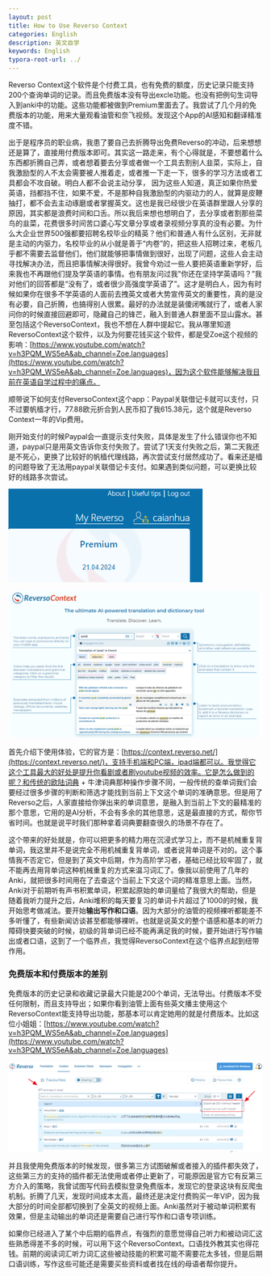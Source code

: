 ```yaml
---
layout: post
title: How to Use Reverso Context
categories: English
description: 英文自学
keywords: English
typora-root-url: ../
---
```


Reverso Context这个软件是个付费工具，也有免费的额度，历史记录只能支持200个查询单词的记录。而且免费版本没有导出excle功能。也没有把例句生词导入到anki中的功能。这些功能都被做到Premium里面去了。我尝试了几个月的免费版本的功能，用来大量观看油管和奈飞视频。发现这个App的AI感知和翻译精准度不错。

出于是程序员的职业病，我患了要自己去折腾导出免费Reverso的冲动，后来想想还是算了，直接用付费版本即可。其实这一路走来，有个心得就是，不要想着什么东西都折腾自己弄，或者想着要去分享或者做一个工具去割别人韭菜，实际上，自我激励型的人不太会需要被人推着走，或者推一下走一下，很多的学习方法或者工具都会不攻自破。明白人都不会说主动分享， 因为这些人知道，真正如果你热爱英语，挡都挡不住，如果不爱，不是那种自我激励型的内驱动力的人，就算是皮鞭抽打，都不会去主动琢磨或者掌握英文。这也是我已经很少在英语群里跟人分享的原因，其实都是浪费时间和口舌。所以我后来想也想明白了，去分享或者割那些菜鸟的韭菜，花费很多时间苦口婆心写文章分享或者录视频分享真的没有必要。为什么大企业世界500强都要招聘名校毕业的精英？他们和普通人有什么区别，无非就是主动的内驱力，名校毕业的从小就是善于“内卷”的，把这些人招聘过来，老板几乎都不需要去监督他们，他们就能够把事情做到很好，出现了问题，这些人会主动寻找解决办法，而且把事情解决得很好。我曾今劝过一些人要把英语重新学好，后来我也不再跟他们提及学英语的事情。也有朋友问过我"你还在坚持学英语吗？”我对他们的回答都是“没有了，或者很少高强度学英语了”。这才是明白人，因为有时候如果你在很多不学英语的人面前去拽英文或者大势宣传英文的重要性，真的是没有必要，自己折腾，也搞得别人很累。最好的办法就是装傻闭嘴就行了，或者人家问你的时候直接回避即可，隐藏自己的锋芒，融入到普通人群里面不显山露水。甚至包括这个ReversoContext，我也不想在人群中提起它。我从哪里知道ReversoContext这个软件，以及为何要花钱买这个软件，都是受Zoe这个视频的影响：[https://www.youtube.com/watch?v=h3PQM_WS5eA&ab_channel=Zoe.languages](https://www.youtube.com/watch?v=h3PQM_WS5eA&ab_channel=Zoe.languages)，因为这个软件能够解决我目前在英语自学过程中的痛点。

顺带说下如何支付ReversoContext这个app：Paypal关联借记卡就可以支付，只不过要帆樯才行，77.88欧元折合到人民币扣了我615.38元，这个就是Reverso Context一年的Vip费用。

刚开始支付的时候Paypal会一直提示支付失败，具体是发生了什么错误你也不知道，paypal只是用英文告诉你支付失败了。尝试了1天支付失败之后，第二天我还是不死心，更换了比较好的帆樯代理线路，再次尝试支付居然成功了。看来还是樯的问题导致了无法用paypal关联借记卡支付。如果遇到类似问题，可以更换比较好的线路多次尝试。

![image-20230422085859262](/images/posts/image-20230422085859262.png)

![image-20230422085944261](/images/posts/image-20230422085944261.png)

首先介绍下使用体验，它的官方是：[https://context.reverso.net/](https://context.reverso.net/)，支持手机端和PC端，ipad端都可以。我觉得它这个工具最大的好处是提升你看剧或者刷youtube视频的效率。它是怎么做到的呢？和传统的欧陆词典 + 牛津词典那种操作步骤不同，一般传统的查单词我们会要经过很多步骤的判断和筛选才能找到当前上下文这个单词的准确意思。但是用了Reverso之后，人家直接给你弹出来的单词意思，是融入到当前上下文的最精准的那个意思，它用的是AI分析，不会有多余的其他意思，这是最直接的方式，帮你节省时间。也就是说平时我们那种拿着词典要翻查很久的场景不存在了。

这个带来的好处就是，你可以把更多的精力用在沉浸式学习上，而不是机械重复背单词，我这里并不是说完全不用机械重复背单词，或者说背单词是不对的。这个事情我不否定它，但是到了英文中后期，作为高阶学习者，基础已经比较牢固了，就不能再去用背单词这种机械重复的方式来温习词汇了。像我以前使用了几年的Anki，就把很多时间用在了去查这个当前上下文这个词的精准意思上面。当然，Anki对于前期听有声书积累单词，积累起原始的单词量给了我很大的帮助，但是随着我听力提升之后，Anki堆积的每天要复习的单词卡片超过了1000的时候，我开始思考做减法。要开始**输出写作和口语**。因为大部分的油管的视频裸听都能差不多听懂了，有些新闻访谈甚至都能够裸听。也就是说英文的整个语感和基本的听力障碍快要突破的时候，初级的背单词已经不能再满足我的时候，要开始进行写作输出或者口语，这到了一个临界点，我觉得ReversoContext在这个临界点起到纽带作用。

### 免费版本和付费版本的差别

免费版本的历史记录和收藏记录最大只能是200个单词，无法导出。付费版本不受任何限制，而且支持导出；如果你看到油管上面有些英文播主使用这个ReversoContext能支持导出功能，那基本可以肯定她用的就是付费版本。比如这位小姐姐：[https://www.youtube.com/watch?v=h3PQM_WS5eA&ab_channel=Zoe.languages](https://www.youtube.com/watch?v=h3PQM_WS5eA&ab_channel=Zoe.languages)

![image-20230422091446411](/images/posts/image-20230422091446411.png)

并且我使用免费版本的时候发现，很多第三方试图破解或者接入的插件都失效了，这些第三方的支持的插件都无法使用或者停止更新了，可能原因是官方它有反第三方介入的策略，我曾试图写代码去模拟登录免费版本，发现它的登录这块有反爬虫机制。折腾了几天，发现时间成本太高，最终还是决定付费购买一年VIP，因为我大部分的时间全部都切换到了全英文的视频上面。Anki虽然对于被动单词积累有效果，但是主动输出的单词还是需要自己进行写作和口语专项训练。 

如果你已经进入了某个中后期的临界点，有强烈的意愿觉得自己听力和被动词汇这些熟悉得差不多的时候，可以用下这个ReversoContext。口语找外教其实也得花钱。前期的阅读词汇听力词汇这些被动技能的积累可能不需要花太多钱，但是后期口语训练，写作这些可能还是需要买些资料或者找在线的母语者帮你提升。

